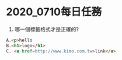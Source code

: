 # 2020_0710每日任務
1. 哪一個標籤格式才是正確的?
``` html
A.<p>hello
B.<h1>logo</h1>
C. <a href=http://www.kimo.com.tw>link</a>
```

